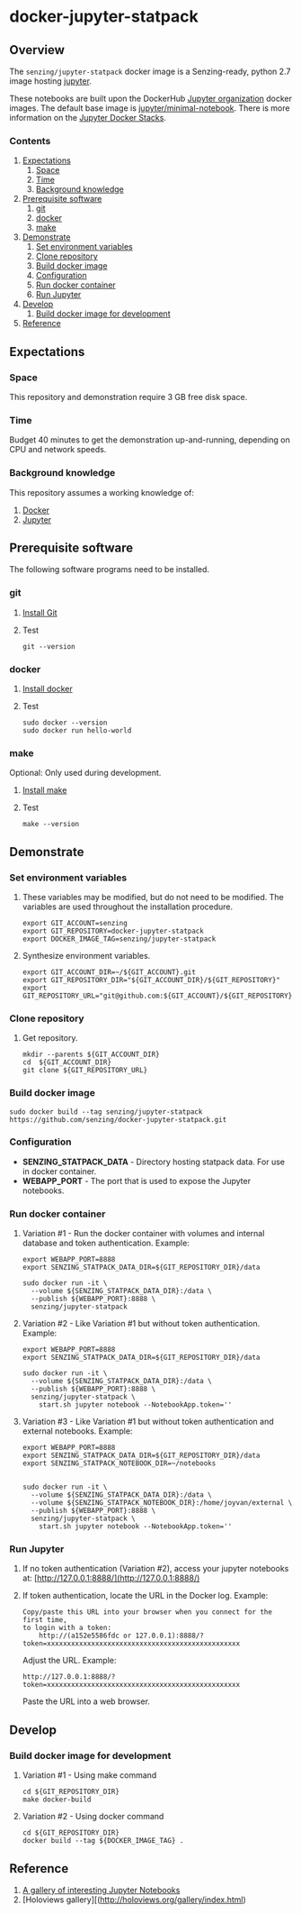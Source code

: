 # docker-jupyter-statpack

## Overview

The `senzing/jupyter-statpack` docker image is a Senzing-ready, python 2.7 image hosting
[jupyter](https://jupyter.org/).

These notebooks are built upon the DockerHub
[Jupyter organization](https://hub.docker.com/u/jupyter) docker images.
The default base image is [jupyter/minimal-notebook](https://hub.docker.com/r/jupyter/minimal-notebook).
There is more information on the
[Jupyter Docker Stacks](https://jupyter-docker-stacks.readthedocs.io).

### Contents

1. [Expectations](#expectations)
    1. [Space](#space)
    1. [Time](#time)
    1. [Background knowledge](#background-knowledge)
1. [Prerequisite software](#prerequisite-software)
    1. [git](#git)
    1. [docker](#docker)
    1. [make](#make)
1. [Demonstrate](#demonstrate)
    1. [Set environment variables](#set-environment-variables)
    1. [Clone repository](#clone-repository)
    1. [Build docker image](#build-docker-image)
    1. [Configuration](#configuration)
    1. [Run docker container](#run-docker-container)
    1. [Run Jupyter](#run-jupyter)
1. [Develop](#develop)
    1. [Build docker image for development](#build-docker-image-for-development)
1. [Reference](#reference)

## Expectations

### Space

This repository and demonstration require 3 GB free disk space.

### Time

Budget 40 minutes to get the demonstration up-and-running, depending on CPU and network speeds.

### Background knowledge

This repository assumes a working knowledge of:

1. [Docker](https://github.com/Senzing/knowledge-base/blob/master/WHATIS/docker.md)
1. [Jupyter](https://github.com/Senzing/knowledge-base/blob/master/WHATIS/jupyter.md)

## Prerequisite software

The following software programs need to be installed.

### git

1. [Install Git](https://github.com/Senzing/knowledge-base/blob/master/HOWTO/install-git.md)
1. Test

    ```console
    git --version
    ```

### docker

1. [Install docker](https://github.com/Senzing/knowledge-base/blob/master/HOWTO/install-docker.md)
1. Test

    ```console
    sudo docker --version
    sudo docker run hello-world
    ```

### make

Optional: Only used during development.

1. [Install make](https://github.com/Senzing/knowledge-base/blob/master/HOWTO/install-make.md)
1. Test

    ```console
    make --version
    ```

## Demonstrate

### Set environment variables

1. These variables may be modified, but do not need to be modified.
   The variables are used throughout the installation procedure.

    ```console
    export GIT_ACCOUNT=senzing
    export GIT_REPOSITORY=docker-jupyter-statpack
    export DOCKER_IMAGE_TAG=senzing/jupyter-statpack
    ```

1. Synthesize environment variables.

    ```console
    export GIT_ACCOUNT_DIR=~/${GIT_ACCOUNT}.git
    export GIT_REPOSITORY_DIR="${GIT_ACCOUNT_DIR}/${GIT_REPOSITORY}"
    export GIT_REPOSITORY_URL="git@github.com:${GIT_ACCOUNT}/${GIT_REPOSITORY}.git"
    ```

### Clone repository

1. Get repository.

    ```console
    mkdir --parents ${GIT_ACCOUNT_DIR}
    cd  ${GIT_ACCOUNT_DIR}
    git clone ${GIT_REPOSITORY_URL}
    ```

### Build docker image

```console
sudo docker build --tag senzing/jupyter-statpack https://github.com/senzing/docker-jupyter-statpack.git
```

### Configuration

- **SENZING_STATPACK_DATA** -
  Directory hosting statpack data.  For use in docker container.
- **WEBAPP_PORT** -
  The port that is used to expose the Jupyter notebooks.

### Run docker container

1. Variation #1 - Run the docker container with volumes and internal database and token authentication. Example:

    ```console
    export WEBAPP_PORT=8888
    export SENZING_STATPACK_DATA_DIR=${GIT_REPOSITORY_DIR}/data

    sudo docker run -it \
      --volume ${SENZING_STATPACK_DATA_DIR}:/data \
      --publish ${WEBAPP_PORT}:8888 \
      senzing/jupyter-statpack
    ```

1. Variation #2 - Like Variation #1 but without token authentication. Example:

    ```console
    export WEBAPP_PORT=8888
    export SENZING_STATPACK_DATA_DIR=${GIT_REPOSITORY_DIR}/data

    sudo docker run -it \
      --volume ${SENZING_STATPACK_DATA_DIR}:/data \
      --publish ${WEBAPP_PORT}:8888 \
      senzing/jupyter-statpack \
        start.sh jupyter notebook --NotebookApp.token=''
    ```

1. Variation #3 - Like Variation #1 but without token authentication and external notebooks. Example:

    ```console
    export WEBAPP_PORT=8888
    export SENZING_STATPACK_DATA_DIR=${GIT_REPOSITORY_DIR}/data
    export SENZING_STATPACK_NOTEBOOK_DIR=~/notebooks


    sudo docker run -it \
      --volume ${SENZING_STATPACK_DATA_DIR}:/data \
      --volume ${SENZING_STATPACK_NOTEBOOK_DIR}:/home/joyvan/external \
      --publish ${WEBAPP_PORT}:8888 \
      senzing/jupyter-statpack \
        start.sh jupyter notebook --NotebookApp.token=''
    ```


### Run Jupyter

1. If no token authentication (Variation #2), access your jupyter notebooks at: [http://127.0.0.1:8888/](http://127.0.0.1:8888/)

1. If token authentication, locate the URL in the Docker log.  Example:

    ```console
    Copy/paste this URL into your browser when you connect for the first time,
    to login with a token:
        http://(a152e5586fdc or 127.0.0.1):8888/?token=xxxxxxxxxxxxxxxxxxxxxxxxxxxxxxxxxxxxxxxxxxxxxxxx
    ```

    Adjust the URL.  Example:

    ```console
    http://127.0.0.1:8888/?token=xxxxxxxxxxxxxxxxxxxxxxxxxxxxxxxxxxxxxxxxxxxxxxxx
    ```

    Paste the URL into a web browser.

## Develop

### Build docker image for development

1. Variation #1 - Using make command

    ```console
    cd ${GIT_REPOSITORY_DIR}
    make docker-build
    ```

1. Variation #2 - Using docker command

    ```console
    cd ${GIT_REPOSITORY_DIR}
    docker build --tag ${DOCKER_IMAGE_TAG} .
    ```

## Reference

1. [A gallery of interesting Jupyter Notebooks](https://github.com/jupyter/jupyter/wiki/A-gallery-of-interesting-Jupyter-Notebooks)
1. [Holoviews gallery][(http://holoviews.org/gallery/index.html)